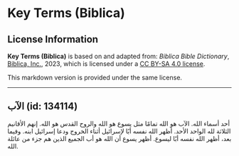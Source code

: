 # Key Terms (Biblica)

## License Information

**Key Terms (Biblica)** is based on and adapted from: _Biblica Bible Dictionary_, [Biblica, Inc.](https://www.biblica.com/), 2023, which is licensed under a [CC BY-SA 4.0 license](https://creativecommons.org/licenses/by-sa/4.0/legalcode.en).

This markdown version is provided under the same license.



--------------------------------

## الآب (id: 134114)

أحد أسماء الله. الآب هو الله تمامًا مثل يسوع هو الله والروح القدس هو الله. إنهم الأقانيم الثلاثة لله الواحد الأحد. أظهر الله نفسه أبًا لإسرائيل أثناء الخروج ودعا إسرائيل ابنه. وفيما بعد، أظهر الله نفسه أبًا ليسوع. أظهر يسوع أن الله هو أب الجميع الذين هم جزء من عائلة الله.


